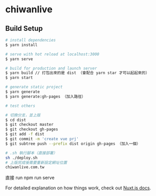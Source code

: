# chiwanlive

## Build Setup

```bash
# install dependencies
$ yarn install

# serve with hot reload at localhost:3000
$ yarn serve

# build for production and launch server
$ yarn build // 打包出來的是 dist （會配合 yarn star 才可以起起來的）
$ yarn start

# generate static project
$ yarn generate
$ yarn generate:gh-pages （加入路徑）

# test others

# 切換分支，並上版
$ cd dist
$ git checkout master
$ git checkout gh-pages
$ git add -f dist
$ git commit -m 'create vue prj'
$ git subtree push --prefix dist origin gh-pages （加入一個）

# .sh 執行腳本（直接部署）
sh ./deploy.sh
# 上版完成後需要重新設定網址位置
chiwanlive.com.tw
```

直接 run npm run serve 


For detailed explanation on how things work, check out [Nuxt.js docs](https://nuxtjs.org).
